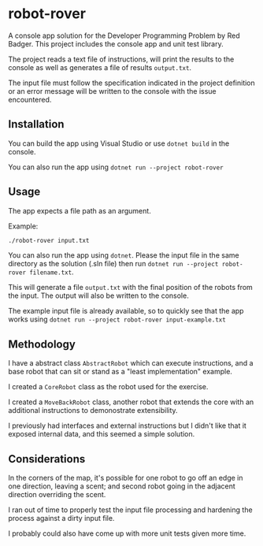 # robot-rover

A console app solution for the Developer Programming Problem by Red Badger. This project includes the console app and unit test library.

The project reads a text file of instructions, will print the results to the console as well as generates a file of results `output.txt`.

The input file must follow the specification indicated in the project definition or an error message will be written to the console with the issue encountered.

## Installation
You can build the app using Visual Studio or use `dotnet build` in the console.

You can also run the app using `dotnet run --project robot-rover`

## Usage
The app expects a file path as an argument.

Example:
```bash
./robot-rover input.txt
```
You can also run the app using `dotnet`. Please the input file in the same directory as the solution (.sln file) then run `dotnet run --project robot-rover filename.txt`.

This will generate a file `output.txt` with the final position of the robots from the input. The output will also be written to the console.

The example input file is already available, so to quickly see that the app works using `dotnet run --project robot-rover input-example.txt`

## Methodology
I have a abstract class `AbstractRobot` which can execute instructions, and a base robot that can sit or stand as a "least implementation" example.

I created a `CoreRobot` class as the robot used for the exercise.

I created a `MoveBackRobot` class, another robot that extends the core with an additional instructions to demonostrate extensibility.

I previously had interfaces and external instructions but I didn't like that it exposed internal data, and this seemed a simple solution.

## Considerations
In the corners of the map, it's possible for one robot to go off an edge in one direction, leaving a scent; and second robot going in the adjacent direction overriding the scent.

I ran out of time to properly test the input file processing and hardening the process against a dirty input file.

I probably could also have come up with more unit tests given more time.
